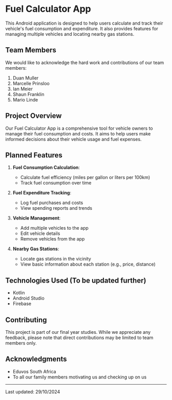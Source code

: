 # Fuel Calculator App

This Android application is designed to help users calculate and track their vehicle's fuel consumption and expenditure. It also provides features for managing multiple vehicles and locating nearby gas stations.

## Team Members

We would like to acknowledge the hard work and contributions of our team members:

1. Duan Muller
2. Marcelle Prinsloo
3. Ian Meier
4. Shaun Franklin
5. Mario Linde

## Project Overview

Our Fuel Calculator App is a comprehensive tool for vehicle owners to manage their fuel consumption and costs. It aims to help users make informed decisions about their vehicle usage and fuel expenses.

## Planned Features

1. **Fuel Consumption Calculation**: 
   - Calculate fuel efficiency (miles per gallon or liters per 100km)
   - Track fuel consumption over time

2. **Fuel Expenditure Tracking**:
   - Log fuel purchases and costs
   - View spending reports and trends

3. **Vehicle Management**:
   - Add multiple vehicles to the app
   - Edit vehicle details
   - Remove vehicles from the app

4. **Nearby Gas Stations**:
   - Locate gas stations in the vicinity
   - View basic information about each station (e.g., price, distance)

## Technologies Used (To be updated further)

- Kotlin
- Android Studio
- Firebase

## Contributing

This project is part of our final year studies. While we appreciate any feedback, please note that direct contributions may be limited to team members only.

## Acknowledgments

- Eduvos South Africa
- To all our family members motivating us and checking up on us

---

Last updated: 29/10/2024
